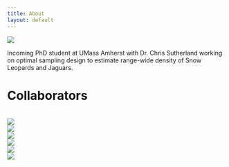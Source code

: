 ```yaml
---
title: About
layout: default
---
```


<div class="row content-row">
<div class="col-12 col-sm-4">
    <img src="{{ site.baseurl }}/images/ivy.png">
</div>
<div class="col-12 col-sm-8">
    <p>Incoming PhD student at UMass Amherst with Dr. Chris Sutherland working on optimal sampling design to estimate range-wide density of Snow Leopards and Jaguars.</p>
</div>
</div>
    
<h1>Collaborators</h1>
<br>
<div class="row justify-content-md-center">
    <div class="col-3">
        <img src="{{ site.baseurl }}/images/collabs/UMass.jpg">
      </div>
    <div class="col-5">
        <img src="{{ site.baseurl }}/images/collabs/SDZ.png">
      </div>
    <div class="col-4">
        <img src="{{ site.baseurl }}/images/collabs/CLO.png">
      </div>
    <div class="col-6">
        <img src="{{ site.baseurl }}/images/collabs/Cornell.png">
      </div>
    <div class="col-3">
        <img src="{{ site.baseurl }}/images/collabs/MassWildlife.png">
      </div>
    <div class="col-3">
        <img src="{{ site.baseurl }}/images/collabs/MassAudubon.png">
      </div>
</div>
